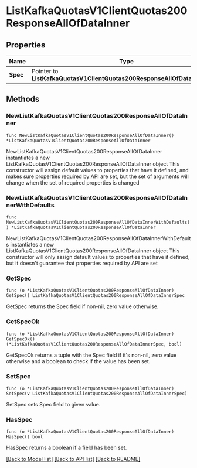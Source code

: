 # ListKafkaQuotasV1ClientQuotas200ResponseAllOfDataInner

## Properties

Name | Type | Description | Notes
------------ | ------------- | ------------- | -------------
**Spec** | Pointer to [**ListKafkaQuotasV1ClientQuotas200ResponseAllOfDataInnerSpec**](ListKafkaQuotasV1ClientQuotas200ResponseAllOfDataInnerSpec.md) |  | [optional] 

## Methods

### NewListKafkaQuotasV1ClientQuotas200ResponseAllOfDataInner

`func NewListKafkaQuotasV1ClientQuotas200ResponseAllOfDataInner() *ListKafkaQuotasV1ClientQuotas200ResponseAllOfDataInner`

NewListKafkaQuotasV1ClientQuotas200ResponseAllOfDataInner instantiates a new ListKafkaQuotasV1ClientQuotas200ResponseAllOfDataInner object
This constructor will assign default values to properties that have it defined,
and makes sure properties required by API are set, but the set of arguments
will change when the set of required properties is changed

### NewListKafkaQuotasV1ClientQuotas200ResponseAllOfDataInnerWithDefaults

`func NewListKafkaQuotasV1ClientQuotas200ResponseAllOfDataInnerWithDefaults() *ListKafkaQuotasV1ClientQuotas200ResponseAllOfDataInner`

NewListKafkaQuotasV1ClientQuotas200ResponseAllOfDataInnerWithDefaults instantiates a new ListKafkaQuotasV1ClientQuotas200ResponseAllOfDataInner object
This constructor will only assign default values to properties that have it defined,
but it doesn't guarantee that properties required by API are set

### GetSpec

`func (o *ListKafkaQuotasV1ClientQuotas200ResponseAllOfDataInner) GetSpec() ListKafkaQuotasV1ClientQuotas200ResponseAllOfDataInnerSpec`

GetSpec returns the Spec field if non-nil, zero value otherwise.

### GetSpecOk

`func (o *ListKafkaQuotasV1ClientQuotas200ResponseAllOfDataInner) GetSpecOk() (*ListKafkaQuotasV1ClientQuotas200ResponseAllOfDataInnerSpec, bool)`

GetSpecOk returns a tuple with the Spec field if it's non-nil, zero value otherwise
and a boolean to check if the value has been set.

### SetSpec

`func (o *ListKafkaQuotasV1ClientQuotas200ResponseAllOfDataInner) SetSpec(v ListKafkaQuotasV1ClientQuotas200ResponseAllOfDataInnerSpec)`

SetSpec sets Spec field to given value.

### HasSpec

`func (o *ListKafkaQuotasV1ClientQuotas200ResponseAllOfDataInner) HasSpec() bool`

HasSpec returns a boolean if a field has been set.


[[Back to Model list]](../README.md#documentation-for-models) [[Back to API list]](../README.md#documentation-for-api-endpoints) [[Back to README]](../README.md)


